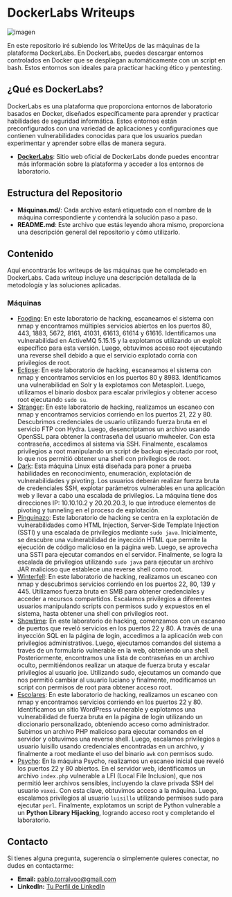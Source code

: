 # DockerLabs Writeups
![imagen](https://github.com/user-attachments/assets/d9358beb-d99b-4b71-aa72-b278eb79ed3e)


En este repositorio iré subiendo los WriteUps de las máquinas de la plataforma DockerLabs. En DockerLabs, puedes descargar entornos controlados en Docker que se despliegan automáticamente con un script en bash. Estos entornos son ideales para practicar hacking ético y pentesting.

## ¿Qué es DockerLabs?

DockerLabs es una plataforma que proporciona entornos de laboratorio basados en Docker, diseñados específicamente para aprender y practicar habilidades de seguridad informática. Estos entornos están preconfigurados con una variedad de aplicaciones y configuraciones que contienen vulnerabilidades conocidas para que los usuarios puedan experimentar y aprender sobre ellas de manera segura.

- **[DockerLabs](https://dockerlabs.es/#/)**: Sitio web oficial de DockerLabs donde puedes encontrar más información sobre la plataforma y acceder a los entornos de laboratorio.

## Estructura del Repositorio

- **Máquinas.md/**: Cada archivo estará etiquetado con el nombre de la máquina correspondiente y contendrá la solución paso a paso.
- **README.md**: Este archivo que estás leyendo ahora mismo, proporciona una descripción general del repositorio y cómo utilizarlo.

## Contenido

Aquí encontrarás los writeups de las máquinas que he completado en DockerLabs. Cada writeup incluye una descripción detallada de la metodología y las soluciones aplicadas.

### Máquinas

- [Fooding](Fooding.md): En este laboratorio de hacking, escaneamos el sistema con nmap y encontramos múltiples servicios abiertos en los puertos 80, 443, 1883, 5672, 8161, 41031, 61613, 61614 y 61616. Identificamos una vulnerabilidad en ActiveMQ 5.15.15 y la explotamos utilizando un exploit específico para esta versión. Luego, obtuvimos acceso root ejecutando una reverse shell debido a que el servicio explotado corría con privilegios de root.
- [Eclipse](Eclipse.md): En este laboratorio de hacking, escaneamos el sistema con nmap y encontramos servicios en los puertos 80 y 8983. Identificamos una vulnerabilidad en Solr y la explotamos con Metasploit. Luego, utilizamos el binario dosbox para escalar privilegios y obtener acceso root ejecutando `sudo su`.
- [Stranger](Stranger.md): En este laboratorio de hacking, realizamos un escaneo con nmap y encontramos servicios corriendo en los puertos 21, 22 y 80. Descubrimos credenciales de usuario utilizando fuerza bruta en el servicio FTP con Hydra. Luego, desencriptamos un archivo usando OpenSSL para obtener la contraseña del usuario mwheeler. Con esta contraseña, accedimos al sistema vía SSH. Finalmente, escalamos privilegios a root manipulando un script de backup ejecutado por root, lo que nos permitió obtener una shell con privilegios de root.
- [Dark](Dark.md): Esta máquina Linux está diseñada para poner a prueba habilidades en reconocimiento, enumeración, explotación de vulnerabilidades y pivoting. Los usuarios deberán realizar fuerza bruta de credenciales SSH, explotar parámetros vulnerables en una aplicación web y llevar a cabo una escalada de privilegios. La máquina tiene dos direcciones IP: 10.10.10.2 y 20.20.20.3, lo que introduce elementos de pivoting y tunneling en el proceso de explotación.
- [Pinguinazo](Pinguinazo.md): Este laboratorio de hacking se centra en la explotación de vulnerabilidades como HTML Injection, Server-Side Template Injection (SSTI) y una escalada de privilegios mediante `sudo java`. Inicialmente, se descubre una vulnerabilidad de inyección HTML que permite la ejecución de código malicioso en la página web. Luego, se aprovecha una SSTI para ejecutar comandos en el servidor. Finalmente, se logra la escalada de privilegios utilizando `sudo java` para ejecutar un archivo JAR malicioso que establece una reverse shell como root.
- [Winterfell](Winterfell.md): En este laboratorio de hacking, realizamos un escaneo con nmap y descubrimos servicios corriendo en los puertos 22, 80, 139 y 445. Utilizamos fuerza bruta en SMB para obtener credenciales y acceder a recursos compartidos. Escalamos privilegios a diferentes usuarios manipulando scripts con permisos sudo y expuestos en el sistema, hasta obtener una shell con privilegios root.
- [Showtime](Showtime.md): En este laboratorio de hacking, comenzamos con un escaneo de puertos que reveló servicios en los puertos 22 y 80. A través de una inyección SQL en la página de login, accedimos a la aplicación web con privilegios administrativos. Luego, ejecutamos comandos del sistema a través de un formulario vulnerable en la web, obteniendo una shell. Posteriormente, encontramos una lista de contraseñas en un archivo oculto, permitiéndonos realizar un ataque de fuerza bruta y escalar privilegios al usuario joe. Utilizando sudo, ejecutamos un comando que nos permitió cambiar al usuario luciano y finalmente, modificamos un script con permisos de root para obtener acceso root.
- [Escolares](Escolares.md): En este laboratorio de hacking, realizamos un escaneo con nmap y encontramos servicios corriendo en los puertos 22 y 80. Identificamos un sitio WordPress vulnerable y explotamos una vulnerabilidad de fuerza bruta en la página de login utilizando un diccionario personalizado, obteniendo acceso como administrador. Subimos un archivo PHP malicioso para ejecutar comandos en el servidor y obtuvimos una reverse shell. Luego, escalamos privilegios a usuario luisillo usando credenciales encontradas en un archivo, y finalmente a root mediante el uso del binario `awk` con permisos sudo.
- [Psycho](Psycho.md): En la máquina Psycho, realizamos un escaneo inicial que reveló los puertos 22 y 80 abiertos. En el servidor web, identificamos un archivo `index.php` vulnerable a LFI (Local File Inclusion), que nos permitió leer archivos sensibles, incluyendo la clave privada SSH del usuario `vaxei`. Con esta clave, obtuvimos acceso a la máquina. Luego, escalamos privilegios al usuario `luisillo` utilizando permisos sudo para ejecutar `perl`. Finalmente, explotamos un script de Python vulnerable a un **Python Library Hijacking**, logrando acceso root y completando el laboratorio.

## Contacto

Si tienes alguna pregunta, sugerencia o simplemente quieres conectar, no dudes en contactarme:

- **Email:** [pablo.torralvoo@gmail.com](mailto:tu-email@example.com)
- **LinkedIn:** [Tu Perfil de LinkedIn](https://www.linkedin.com/in/tu-perfil)

